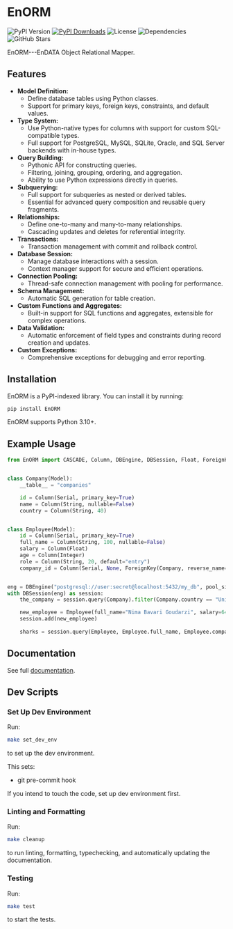 # EnORM

![PyPI Version](https://img.shields.io/pypi/v/enorm)
[![PyPI Downloads](https://static.pepy.tech/badge/enorm)](https://pepy.tech/projects/enorm)
![License](https://img.shields.io/github/license/NimaBavari/EnORM)
![Dependencies](https://img.shields.io/librariesio/release/pypi/enorm)
![GitHub Stars](https://img.shields.io/github/stars/NimaBavari/EnORM)

EnORM---EnDATA Object Relational Mapper.

## Features

- **Model Definition:**
    - Define database tables using Python classes.
    - Support for primary keys, foreign keys, constraints, and default values.
- **Type System:**
    - Use Python-native types for columns with support for custom SQL-compatible types.
    - Full support for PostgreSQL, MySQL, SQLite, Oracle, and SQL Server backends with in-house types.
- **Query Building:**
    - Pythonic API for constructing queries.
    - Filtering, joining, grouping, ordering, and aggregation.
    - Ability to use Python expressions directly in queries.
- **Subquerying:**
    - Full support for subqueries as nested or derived tables.
    - Essential for advanced query composition and reusable query fragments.
- **Relationships:**
    - Define one-to-many and many-to-many relationships.
    - Cascading updates and deletes for referential integrity.
- **Transactions:**
    - Transaction management with commit and rollback control.
- **Database Session:**
    - Manage database interactions with a session.
    - Context manager support for secure and efficient operations.
- **Connection Pooling:**
    - Thread-safe connection management with pooling for performance.
- **Schema Management:**
    - Automatic SQL generation for table creation.
- **Custom Functions and Aggregates:**
    - Built-in support for SQL functions and aggregates, extensible for complex operations.
- **Data Validation:**
    - Automatic enforcement of field types and constraints during record creation and updates.
- **Custom Exceptions:**
    - Comprehensive exceptions for debugging and error reporting.

## Installation

EnORM is a PyPI-indexed library. You can install it by running:

```sh
pip install EnORM
```

EnORM supports Python 3.10+.

## Example Usage

``` python
from EnORM import CASCADE, Column, DBEngine, DBSession, Float, ForeignKey, Integer, Model, Serial, String


class Company(Model):
    __table__ = "companies"

    id = Column(Serial, primary_key=True)
    name = Column(String, nullable=False)
    country = Column(String, 40)


class Employee(Model):
    id = Column(Serial, primary_key=True)
    full_name = Column(String, 100, nullable=False)
    salary = Column(Float)
    age = Column(Integer)
    role = Column(String, 20, default="entry")
    company_id = Column(Serial, None, ForeignKey(Company, reverse_name="employees", on_delete=CASCADE))


eng = DBEngine("postgresql://user:secret@localhost:5432/my_db", pool_size=64)
with DBSession(eng) as session:
    the_company = session.query(Company).filter(Company.country == "United Kingdom").first()

    new_employee = Employee(full_name="Nima Bavari Goudarzi", salary=64320.00, role="engineer", company_id=the_company.id)
    session.add(new_employee)
    
    sharks = session.query(Employee, Employee.full_name, Employee.company_id).filter(Employee.salary > 90000.00).all()
```

## Documentation

See full [documentation](https://github.com/NimaBavari/EnORM/blob/master/docs/api_docs.md).

## Dev Scripts

### Set Up Dev Environment

Run:

``` sh
make set_dev_env
```

to set up the dev environment.

This sets:
- git pre-commit hook

If you intend to touch the code, set up dev environment first.

### Linting and Formatting

Run:

``` sh
make cleanup
```

to run linting, formatting, typechecking, and automatically updating the documentation.

### Testing

Run:

``` sh
make test
```

to start the tests.
